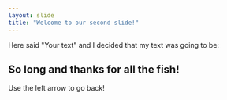 ```yaml
---
layout: slide
title: "Welcome to our second slide!"
---
```

Here said "Your text" and I decided that my text was going to be:

So long and thanks for all the fish!
---

Use the left arrow to go back!
